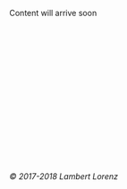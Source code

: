 Content will arrive soon <br/><br/><br/><br/><br/><br/><br/><br/><br/><br/><br/><br/><br/><br/><br/><br/>






###### *© 2017-2018 Lambert Lorenz*
